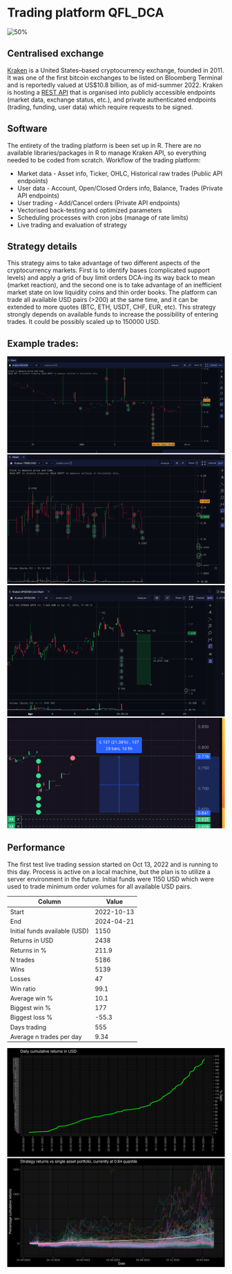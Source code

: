 # Trading platform QFL_DCA

![50%](https://progress-bar.dev/50)

## Centralised exchange
[Kraken](https://www.kraken.com) is a United States–based cryptocurrency exchange, founded in 2011. It was one of the first bitcoin exchanges to be listed on Bloomberg Terminal and is reportedly valued at US$10.8 billion, as of mid-summer 2022.
Kraken is hosting a [REST API](https://docs.kraken.com/rest/) that is organised into publicly accessible endpoints (market data, exchange status, etc.), and private authenticated endpoints (trading, funding, user data) which require requests to be signed.

## Software
The entirety of the trading platform is been set up in R. There are no available libraries/packages in R to manage Kraken API, so everything needed to be coded from scratch.
Workflow of the trading platform:
- Market data - Asset info, Ticker, OHLC, Historical raw trades (Public API endpoints)
- User data - Account, Open/Closed Orders info, Balance, Trades (Private API endpoints)
- User trading - Add/Cancel orders (Private API endpoints)
- Vectorised back-testing and optimized parameters
- Scheduling processes with cron jobs (manage of rate limits)
- Live trading and evaluation of strategy

## Strategy details
This strategy aims to take advantage of two different aspects of the cryptocurrency markets. First is to identify bases (complicated support levels) and apply a grid of buy limit orders DCA-ing its way back to mean (market reaction), and the second one is to take advantage of an inefficient market state on low liquidity
coins and thin order books.
The platform can trade all available USD pairs (>200) at the same time, and it can be extended to more quotes (BTC, ETH, USDT, CHF, EUR, etc).
This strategy strongly depends on available funds to increase the possibility of entering trades. It could be possibly scaled up to 150000 USD.

## Example trades:
![Alt text](/Images/2.png?raw=true)
![Alt text](/Images/3.png?raw=true)
![Alt text](/Images/4.png?raw=true)
![Alt text](/Images/5.png?raw=true)

## Performance
The first test live trading session started on Oct 13, 2022 and is running to this day. Process is active on a local machine, but the plan is to utilize a server environment in the future. Initial funds were 1150 USD which were used to trade minimum order volumes for all available USD pairs.

| Column      | Value |
| ----------- | ----------- |
|Start|2022-10-13|
|End|2024-04-21|
|Initial funds available (USD)|1150|
|Returns in USD|2438|
|Returns in %|211.9|
|N trades|5186|
|Wins|5139|
|Losses|47|
|Win ratio|99.1|
|Average win %|10.1|
|Biggest win %|177|
|Biggest loss %|-55.3|
|Days trading|555|
|Average n trades per day|9.34|


![Alt text](/Images/dce.png?raw=true)
![Alt text](/Images/alpha.png?raw=true)